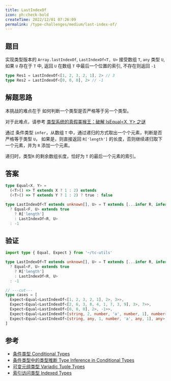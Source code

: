 ```yaml
---
title: LastIndexOf
icon: ph:check-bold
createTime: 2022/12/01 07:26:09
permalink: /type-challenges/medium/last-index-of/
---
```


## 题目

实现类型版本的 `Array.lastIndexOf`, `LastIndexOf<T, U>` 接受数组 `T`, `any` 类型 `U`, 如果 `U` 存在于 `T` 中,
返回 `U` 在数组 `T` 中最后一个位置的索引, 不存在则返回 `-1`

```ts
type Res1 = LastIndexOf<[1, 2, 3, 2, 1], 2> // 3
type Res2 = LastIndexOf<[0, 0, 0], 2> // -1
```

## 解题思路

本挑战的难点在于 如何判断一个类型是否严格等于另一个类型。

对于此难点，请参考 [类型系统的真假美猴王：破解 IsEqual<X, Y> 之谜](../../../1.前端/12.TypeScript/isEqual.md)

通过 条件类型 `infer`，从数组 `T` 中，通过递归的方式取出一个个元素，判断是否严格等于类型 `U`，
如果是，则直接返回 `R['length']` 的长度，否则继续递归取下一个元素，并为 `R` 添加一个元素。

递归时，类型`R` 的剩余数组长度，恰好为 `T` 的最后一个元素的索引。

## 答案

```ts
type Equal<X, Y> =
  (<T>() => T extends X ? 1 : 2) extends
  (<T>() => T extends Y ? 1 : 2) ? true : false

type LastIndexOf<T extends unknown[], U> = T extends [...infer R, infer F]
  ? Equal<F, U> extends true
    ? R['length']
    : LastIndexOf<R, U>
  : -1
```

## 验证

```ts twoslash
import type { Equal, Expect } from '~/tc-utils'

type LastIndexOf<T extends unknown[], U> = T extends [...infer R, infer F]
  ? Equal<F, U> extends true
    ? R['length']
    : LastIndexOf<R, U>
  : -1

// ---cut---
type cases = [
  Expect<Equal<LastIndexOf<[1, 2, 3, 2, 1], 2>, 3>>,
  Expect<Equal<LastIndexOf<[2, 6, 3, 8, 4, 1, 7, 3, 9], 3>, 7>>,
  Expect<Equal<LastIndexOf<[0, 0, 0], 2>, -1>>,
  Expect<Equal<LastIndexOf<[string, 2, number, 'a', number, 1], number>, 4>>,
  Expect<Equal<LastIndexOf<[string, any, 1, number, 'a', any, 1], any>, 5>>,
]
```

## 参考

- [条件类型 Conditional Types](https://www.typescriptlang.org/docs/handbook/2/conditional-types.html)
- [条件类型中的类型推断 Type Inference in Conditional Types](https://www.typescriptlang.org/docs/handbook/2/conditional-types.html#inferring-within-conditional-types)
- [可变元组类型 Variadic Tuple Types](https://www.typescriptlang.org/docs/handbook/release-notes/typescript-4-0.html#variadic-tuple-types)
- [索引访问类型 Indexed Types](https://www.typescriptlang.org/docs/handbook/2/indexed-access-types.html)
